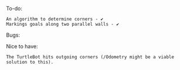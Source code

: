 To-do:
	
	An algorithm to determine corners - ✔︎
	Markings goals along two parallel walls - ✔︎


Bugs:
  
	
Nice to have:

	The TurtleBot hits outgoing corners (/Odometry might be a viable solution to this).

